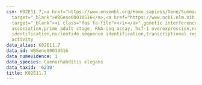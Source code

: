 ```yaml
---
csv: K02E11.7,<a href="https://www.ensembl.org/Homo_sapiens/Gene/Summary?db=core;g=WBGene00010516"
  target="_blank">WBGene00010516</a>,<a href="https://www.ncbi.nlm.nih.gov/pubmed/30894454"
  target="_blank"><i class="fas fa-file"></i></a>",genetic interference,functional
  association,prime adult stage, RNA-seq assay, hsf-1 overexpression,nucleotide sequence
  identification,nucleotide sequence identification,transcriptional regulation,up-regulates
  activity
data_alias: K02E11.7
data_id: WBGene00010516
data_numevidence: 1
data_species: Caenorhabditis elegans
data_taxid: '6239'
title: K02E11.7
---
```

